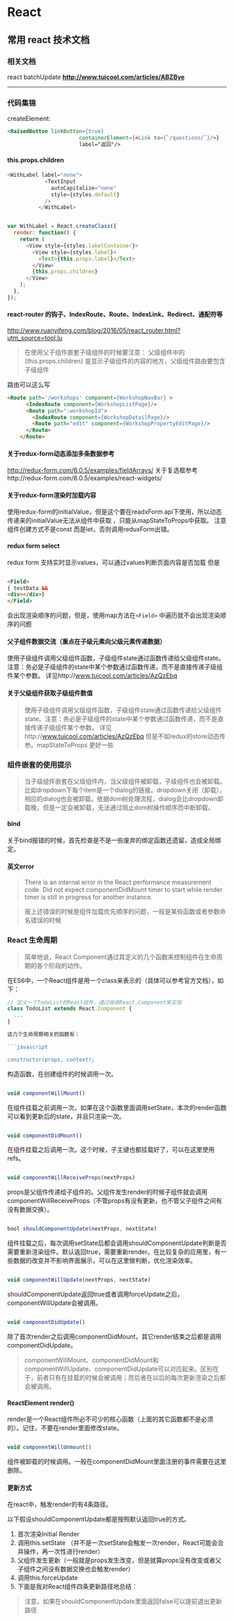 # React

## 常用 react 技术文档

### 相关文档

react batchUpdate
**http://www.tuicool.com/articles/ABZBve**

*********

### 代码集锦

createElement:

 ```html
<RaisedButton linkButton={true}
                        containerElement={<Link to={`/questions/`}/>}
                        label="返回"/>
 ```


#### this.props.children

```javascript
<WithLabel label="none">
            <TextInput
              autoCapitalize="none"
              style={styles.default}
            />
          </WithLabel>


var WithLabel = React.createClass({
  render: function() {
    return (
      <View style={styles.labelContainer}>
        <View style={styles.label}>
          <Text>{this.props.label}</Text>
        </View>
        {this.props.children}
      </View>
    );
  },
});
```

#### react-router 的钩子、IndexRoute、Route、IndexLink、Redirect、通配符等

http://www.ruanyifeng.com/blog/2016/05/react_router.html?utm_source=tool.lu

> 在使用父子组件嵌套子级组件的时候要注意： 父级组件中的{this.props.children} 是显示子级组件的内容的地方，父级组件路由要包含子级组件

路由可以这么写

```html
<Route path='/workshops' component={WorkshopNavBar} >
      <IndexRoute component={WorkshopListPage}/>
      <Route path=":workshopId">
        <IndexRoute component={WorkshopDetailPage}/>
        <Route path="edit" component={WorkshopPropertyEditPage}/>
      </Route>
    </Route>
 ```

#### 关于redux-form动态添加多条数据参考

 http://redux-form.com/6.0.5/examples/fieldArrays/   关于复选框参考http://redux-form.com/6.0.5/examples/react-widgets/

#### 关于redux-form渲染时加载内容

使用redux-form的initialValue，但是这个要在readxForm api下使用，所以动态传递来的initialValue无法从组件中获取 ，只能从mapStateToProps中获取。 注意组件创建方式不是const 而是let，否则调用reduxForm出错。

#### redux form select

redux form 支持实时显示values，可以通过values判断页面内容是否加载
但是

```html

<Field>
{ testData &&
<div></div>}
</Field>
 ```
会出现渲染顺序的问题，但是，使用map方法在```<Field>``` 中遍历就不会出现渲染顺序的问题

#### 父子组件数据交流（重点在子级元素向父级元素传递数据）

使用子级组件调用父级组件函数，子级组件state通过函数传递给父级组件state。注意：务必是子级组件的state中某个参数通过函数传递，而不是直接传递子级组件某个参数。
详见http://www.tuicool.com/articles/AzQzEbq

#### 关于父级组件获取子级组件数值

> 使用子级组件调用父级组件函数，子级组件state通过函数传递给父级组件state。注意：务必是子级组件的state中某个参数通过函数传递，而不是直接传递子级组件某个参数。 详见http://www.tuicool.com/articles/AzQzEbq
> 但是不如redux的store动态传参。mapStateToProps 更好一些

### 组件嵌套的使用提示

> 当子级组件嵌套在父级组件内，当父级组件被卸载，子级组件也会被卸载。
> 比如dropdown下每个item是一个dialog的链接。dropdown关闭（卸载），相应的dialog也会被卸载。依据dom树处理流程，dialog会比dropdown卸载晚，但是一定会被卸载，无法通过阻止dom树操作顺序而中断卸载。

#### bind

关于bind报错的时候，首先检查是不是一些废弃的绑定函数还遗留，造成全局绑定。

#### 英文error

> There is an internal error in the React performance measurement code. Did not expect componentDidMount timer to start while render timer is still in progress for another instance.

> 报上述错误的时候是组件加载优先顺序的问题，一般是某些函数或者参数命名错误的时候

### React 生命周期

> 简单地说，React Component通过其定义的几个函数来控制组件在生命周期的各个阶段的动作。

在ES6中，一个React组件是用一个class来表示的（具体可以参考官方文档），如下：

```javascript
// 定义一个TodoList的React组件，通过继承React.Component来实现
class TodoList extends React.Component {
  ...
}

这几个生命周期相关的函数有：

```javascript

constructor(props, context);

```

构造函数，在创建组件的时候调用一次。

```javascript

void componentWillMount()

```

在组件挂载之前调用一次。如果在这个函数里面调用setState，本次的render函数可以看到更新后的state，并且只渲染一次。

```javascript

void componentDidMount()

```

在组件挂载之后调用一次。这个时候，子主键也都挂载好了，可以在这里使用refs。

```javascript

void componentWillReceiveProps(nextProps)

```

props是父组件传递给子组件的。父组件发生render的时候子组件就会调用componentWillReceiveProps（不管props有没有更新，也不管父子组件之间有没有数据交换）。

```javascript

bool shouldComponentUpdate(nextProps, nextState)

```

组件挂载之后，每次调用setState后都会调用shouldComponentUpdate判断是否需要重新渲染组件。默认返回true，需要重新render。在比较复杂的应用里，有一些数据的改变并不影响界面展示，可以在这里做判断，优化渲染效率。

```javascript

void componentWillUpdate(nextProps, nextState)

```

shouldComponentUpdate返回true或者调用forceUpdate之后，componentWillUpdate会被调用。

```javascript

void componentDidUpdate()

```

除了首次render之后调用componentDidMount，其它render结束之后都是调用componentDidUpdate。

> componentWillMount、componentDidMount和componentWillUpdate、componentDidUpdate可以对应起来。区别在于，前者只有在挂载的时候会被调用；而后者在以后的每次更新渲染之后都会被调用。


#### ReactElement render()

render是一个React组件所必不可少的核心函数（上面的其它函数都不是必须的）。记住，不要在render里面修改state。

```javascript

void componentWillUnmount()

```

组件被卸载的时候调用。一般在componentDidMount里面注册的事件需要在这里删除。

#### 更新方式

在react中，触发render的有4条路径。

以下假设shouldComponentUpdate都是按照默认返回true的方式。

1. 首次渲染Initial Render
1. 调用this.setState （并不是一次setState会触发一次render，React可能会合并操作，再一次性进行render）
1. 父组件发生更新（一般就是props发生改变，但是就算props没有改变或者父子组件之间没有数据交换也会触发render）
1. 调用this.forceUpdate
1. 下面是我对React组件四条更新路径地总结：

> 注意，如果在shouldComponentUpdate里面返回false可以提前退出更新路径